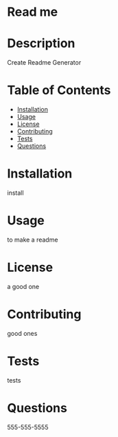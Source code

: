 # Read me 

  # Description
  Create Readme Generator

  # Table of Contents
  * [Installation](#installation)
  * [Usage](#usage)
  * [License](#license)
  * [Contributing](#contributing)
  * [Tests](#tests)
  * [Questions](#questions)
  
  # Installation
  install
  # Usage
  to make a readme
  # License
  a good one
  # Contributing
  good ones
  # Tests
  tests
  # Questions
  555-555-5555
